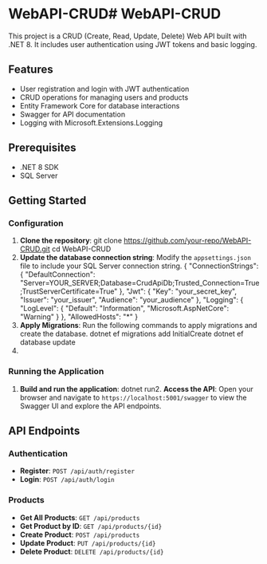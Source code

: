 # WebAPI-CRUD# WebAPI-CRUD

This project is a CRUD (Create, Read, Update, Delete) Web API built with .NET 8. It includes user authentication using JWT tokens and basic logging.

## Features

- User registration and login with JWT authentication
- CRUD operations for managing users and products
- Entity Framework Core for database interactions
- Swagger for API documentation
- Logging with Microsoft.Extensions.Logging

## Prerequisites

- .NET 8 SDK
- SQL Server

## Getting Started

### Configuration

1. **Clone the repository**: git clone https://github.com/your-repo/WebAPI-CRUD.git cd WebAPI-CRUD
2. **Update the database connection string**:
   Modify the `appsettings.json` file to include your SQL Server connection string.
 { "ConnectionStrings": { "DefaultConnection": "Server=YOUR_SERVER;Database=CrudApiDb;Trusted_Connection=True;TrustServerCertificate=True" }, "Jwt": { "Key": "your_secret_key", "Issuer": "your_issuer", "Audience": "your_audience" }, "Logging": { "LogLevel": { "Default": "Information", "Microsoft.AspNetCore": "Warning" } }, "AllowedHosts": "*" }
3. **Apply Migrations**:
   Run the following commands to apply migrations and create the database.
 dotnet ef migrations add InitialCreate dotnet ef database update
1. 
### Running the Application

1. **Build and run the application**:
dotnet run2. **Access the API**:
   Open your browser and navigate to `https://localhost:5001/swagger` to view the Swagger UI and explore the API endpoints.

## API Endpoints

### Authentication

- **Register**: `POST /api/auth/register`
- **Login**: `POST /api/auth/login`

### Products

- **Get All Products**: `GET /api/products`
- **Get Product by ID**: `GET /api/products/{id}`
- **Create Product**: `POST /api/products`
- **Update Product**: `PUT /api/products/{id}`
- **Delete Product**: `DELETE /api/products/{id}`


